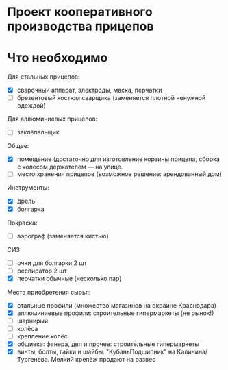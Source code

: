 # Проект кооперативного производства прицепов

# Что необходимо

Для стальных прицепов:
- [x] сварочный аппарат, электроды, маска, перчатки
- [ ] брезентовый костюм сварщика (заменяется плотной ненужной одеждой)

Для аллюминиевых прицепов:
- [ ] заклёпальщик

Общее:
- [x] помещение (достаточно для изготовление корзины прицепа, сборка с колесом держателем — на улице.
- [ ] место хранения прицепов (возможное решение: арендованный дом)

Инструменты:
- [x] дрель
- [x] болгарка

Покраска:
- [ ] аэрограф (заменяется кистью)

СИЗ:
- [ ] очки для болгарки 2 шт
- [ ] респиратор 2 шт
- [x] перчатки обычные (несколько пар)

Места приобретения сырья:
- [x] стальные профили (множество магазинов на окраине Краснодара)
- [x] аллюминиевые профили: строительные гипермаркеты (не рынок!)
- [ ] шарнирый 
- [ ] колёса
- [ ] крепление колёс
- [x] обшивка: фанера, двп и прочее: строительные гипермаркеты
- [x] винты, болты, гайки и шайбы: "КубаньПодшипник" на Калинина/Тургенева. Мелкий крепёж продают на развес
